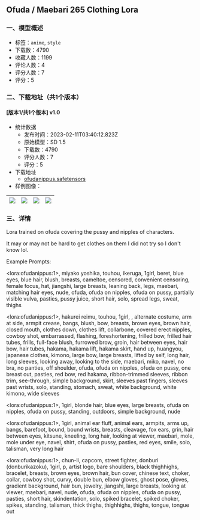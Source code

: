 ## Ofuda / Maebari 265 Clothing Lora
### 一、模型概述

- 标签：`anime`, `style`
- 下载数：4790
- 收藏人数：1199
- 评论人数：4
- 评分人数：7
- 评分：5

### 二、下载地址（共1个版本）

#### [版本1/共1个版本] v1.0

- 统计数据
  - 发布时间：2023-02-11T03:40:12.823Z
  - 原始模型：SD 1.5
  - 下载数：4790
  - 评分人数：7
  - 评分：5
- 下载地址
  - [ofudanippus.safetensors](https://civitai.com/api/download/models/9372)
- 样例图像：

| <img src="https://image.civitai.com/xG1nkqKTMzGDvpLrqFT7WA/9931650c-3fd2-427e-ff79-5b113323cb00/width=450/90066.jpeg" /> | <img src="https://image.civitai.com/xG1nkqKTMzGDvpLrqFT7WA/c3b3e9ef-0400-437a-7a44-dd2042bc1d00/width=450/90070.jpeg" /> | <img src="https://image.civitai.com/xG1nkqKTMzGDvpLrqFT7WA/57dde427-8478-4d04-c8c6-b60da595e500/width=450/90069.jpeg" /> | <img src="https://image.civitai.com/xG1nkqKTMzGDvpLrqFT7WA/7cf65245-4977-4e92-101a-54d0c7179500/width=450/90068.jpeg" /> |
| ---- | ---- | ---- | ---- |


### 三、详情
<p>Lora trained on ofuda covering the pussy and nipples of characters. </p><p></p><p>It may or may not be hard to get clothes on them I did not try so I don't know lol.</p><p></p><p>Example Prompts:</p><p> &lt;lora:ofudanippus:1&gt;, miyako yoshika, touhou, ikeruga, 1girl, beret, blue eyes, blue hair, blush, breasts, cameltoe, censored, convenient censoring, female focus, hat, jiangshi, large breasts, leaning back, legs, maebari, matching hair eyes, nude, ofuda, ofuda on nipples, ofuda on pussy, partially visible vulva, pasties, pussy juice, short hair, solo, spread legs, sweat, thighs</p><p></p><p>&lt;lora:ofudanippus:1&gt;, hakurei reimu, touhou, 1girl,  , alternate costume, arm at side, armpit crease, bangs, blush, bow, breasts, brown eyes, brown hair, closed mouth, clothes down, clothes lift, collarbone, covered erect nipples, cowboy shot, embarrassed, flashing, foreshortening, frilled bow, frilled hair tubes, frills, full-face blush, furrowed brow, groin, hair between eyes, hair bow, hair tubes, hakama, hakama lift, hakama skirt, hand up, huangyou, japanese clothes, kimono, large bow, large breasts, lifted by self, long hair, long sleeves, looking away, looking to the side, maebari, miko, navel, no bra, no panties, off shoulder, ofuda, ofuda on nipples, ofuda on pussy, one breast out, pasties, red bow, red hakama, ribbon-trimmed sleeves, ribbon trim, see-through, simple background, skirt, sleeves past fingers, sleeves past wrists, solo, standing, stomach, sweat, white background, white kimono, wide sleeves</p><p></p><p>&lt;lora:ofudanippus:1&gt;, 1girl, blonde hair, blue eyes, large breasts, ofuda on nipples, ofuda on pussy, standing, outdoors, simple background, nude</p><p></p><p>&lt;lora:ofudanippus:1&gt;, 1girl, animal ear fluff, animal ears, armpits, arms up, bangs, barefoot, bound, bound wrists, breasts, cleavage, fox ears, grin, hair between eyes, kitsune, kneeling, long hair, looking at viewer, maebari, mole, mole under eye, navel, shirt, ofuda on pussy, pasties, red eyes, smile, solo, talisman, very long hair</p><p></p><p>&lt;lora:ofudanippus:1&gt;, chun-li, capcom, street fighter, donburi (donburikazoku), 1girl,  p, artist logo, bare shoulders, black thighhighs, bracelet, breasts, brown eyes, brown hair, bun cover, chinese text, choker, collar, cowboy shot, curvy, double bun, elbow gloves, ghost pose, gloves, gradient background, hair bun, jewelry, jiangshi, large breasts, looking at viewer, maebari, navel, nude, ofuda, ofuda on nipples, ofuda on pussy, pasties, short hair, skindentation, solo, spiked bracelet, spiked choker, spikes, standing, talisman, thick thighs, thighhighs, thighs, tongue, tongue out</p>